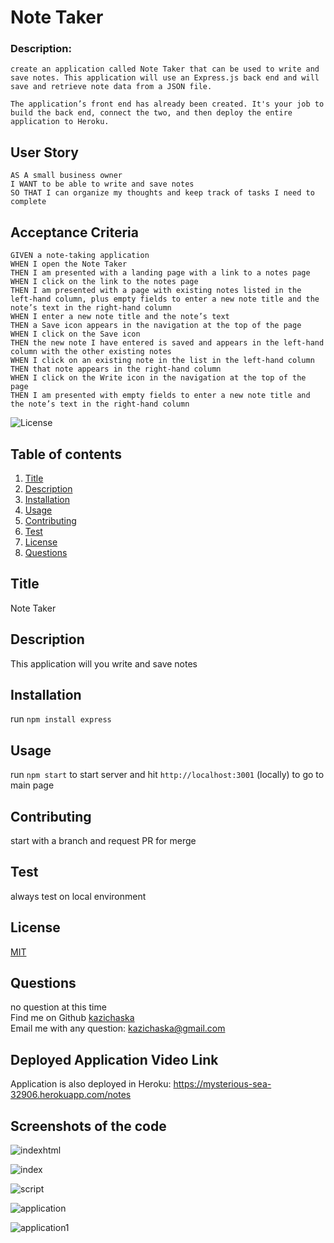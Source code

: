 # Note Taker

### Description:
```
create an application called Note Taker that can be used to write and save notes. This application will use an Express.js back end and will save and retrieve note data from a JSON file.

The application’s front end has already been created. It's your job to build the back end, connect the two, and then deploy the entire application to Heroku.
```
## User Story
```
AS A small business owner
I WANT to be able to write and save notes
SO THAT I can organize my thoughts and keep track of tasks I need to complete
```

## Acceptance Criteria
```
GIVEN a note-taking application
WHEN I open the Note Taker
THEN I am presented with a landing page with a link to a notes page
WHEN I click on the link to the notes page
THEN I am presented with a page with existing notes listed in the left-hand column, plus empty fields to enter a new note title and the note’s text in the right-hand column
WHEN I enter a new note title and the note’s text
THEN a Save icon appears in the navigation at the top of the page
WHEN I click on the Save icon
THEN the new note I have entered is saved and appears in the left-hand column with the other existing notes
WHEN I click on an existing note in the list in the left-hand column
THEN that note appears in the right-hand column
WHEN I click on the Write icon in the navigation at the top of the page
THEN I am presented with empty fields to enter a new note title and the note’s text in the right-hand column

```

  ![License](https://img.shields.io/badge/License-MIT%20-yellow.svg)

  ## Table of contents
  1. [Title](#title)
  2. [Description](#description)
  3. [Installation](#installation)
  4. [Usage](#usage)
  5. [Contributing](#contributing)
  6. [Test](#test)
  7. [License](#license)
  8. [Questions](#questions)

  ## Title
  Note Taker

  ## Description
  This application will you write and save notes

  ## Installation
  run `npm install express` 

  ## Usage
  run `npm start` to start server and hit `http://localhost:3001` (locally) to go to main page

  ## Contributing
  start with a branch and request PR for merge

  ## Test
  always test on local environment

  ## License
  [MIT](https://gist.github.com/nicolasdao/a7adda51f2f185e8d2700e1573d8a633#mit-license)

  ## Questions
  no question at this time<br />
  Find me on Github [kazichaska](https://github.com/kazichaska)<br />
  Email me with any question: kazichaska@gmail.com <br />

## Deployed Application Video Link 
Application is also deployed in Heroku:
https://mysterious-sea-32906.herokuapp.com/notes 

## Screenshots of the code
![indexhtml](./Assets/images/indexhtml.png)

![index](./Assets/images/indexjs.png)

![script](./Assets/images/serverjs.png)

![application](./Assets/images/application.png)

![application1](./Assets/images/application_1.png)
